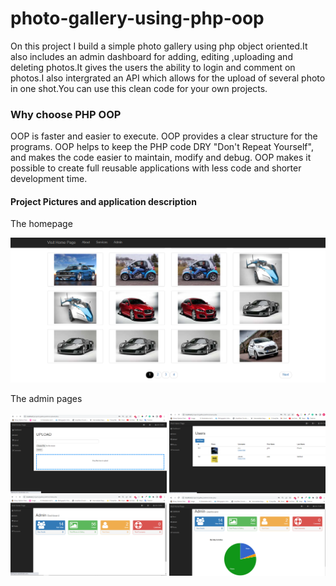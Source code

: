 # photo-gallery-using-php-oop
On this project I build a simple photo gallery using php object oriented.It also includes an admin dashboard for adding, editing ,uploading
and deleting photos.It gives the users the ability to login and comment on photos.I also intergrated an API which allows for the upload of several photo in one shot.You can use this clean code for your own projects.

### Why choose PHP OOP

OOP is faster and easier to execute. OOP provides a clear structure for the programs.
OOP helps to keep the PHP code DRY "Don't Repeat Yourself", and makes the code easier to maintain,
modify and debug. OOP makes it possible to create full reusable applications with less code and 
shorter development time.

#### Project Pictures and application description

The homepage

![alt text](https://github.com/ghilo2206/photo-gallery-using-php-oop/blob/main/a1.png)

The admin pages

<img src="https://github.com/ghilo2206/photo-gallery-using-php-oop/blob/main/a3.png" width="250">  <img src="https://github.com/ghilo2206/photo-gallery-using-php-oop/blob/main/a4.png" width="250">   <img src="https://github.com/ghilo2206/photo-gallery-using-php-oop/blob/main/a5.png" width="250">    <img src="https://github.com/ghilo2206/photo-gallery-using-php-oop/blob/main/a6.png" width="250">



